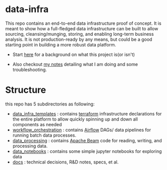 # data-infra

This repo contains an end-to-end data infrastructure proof of concept. It is meant to show how a full-fledged data infrastructure can be built to allow sourcing, cleansing/munging, storing,
and enabling long-term business analysis. It is not production-ready by any means, but could be a good starting point in building a more robust data platform.

- Start [here](./docs/tech_decisions.md) for a background on what this project is(or isn't)

- Also checkout [my notes](./docs/r_n_d.md) detailing what I am doing and some troubleshooting.

# Structure

this repo has 5 subdirectories as following:

* [data_infra_templates](./data_infra_templates) : contains [terraform](https://www.terraform.io/) infrastructure declarations for the entire platform to allow quickly spinning up and down all components as needed
* [workflow_orchestration](./workflow_orchestration) : contains [Airflow](https://airflow.apache.org/) DAGs/ data pipelines for running batch data processes.
* [data_processing](./data_processing) : contains [Apache Beam](https://beam.apache.org/) code for reading, writing, and processing data.
* [data_notebooks](./data_notebooks) : contains some simple jupyter notebooks for exploring data
* [docs](./docs) : technical decisions, R&D notes, specs, et al.





